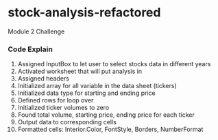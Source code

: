 # stock-analysis-refactored
Module 2 Challenge

### Code Explain
1.  Assigned InputBox to let user to select stocks data in different years
2.  Activated worksheet that will put analysis in
3.  Assigned headers
4.  Initialized array for all variable in the data sheet (tickers)
5.  Initialized data type for starting and ending price
6.  Defined rows for loop over
7.  Initialized ticker volumes to zero
8.  Found total volume, starting price, ending price for each ticker
9.  Output data to corresponding cells
10. Formatted cells: Interior.Color, FontStyle, Borders, NumberFormat
